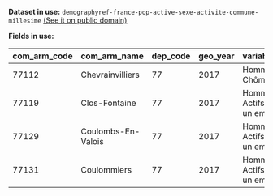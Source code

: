 **Dataset in use:** `demographyref-france-pop-active-sexe-activite-commune-millesime` [(See it on public domain)](https://public.opendatasoft.com/explore/dataset/demographyref-france-pop-active-sexe-activite-commune-millesime/table/)

**Fields in use:**

|com_arm_code|com_arm_name|dep_code|geo_year|variable_label|value|
|---|---|---|---|---|---|
|77112|Chevrainvilliers|77|2017|Hommes Chômeurs|0.0|
|77119|Clos-Fontaine|77|2017|Hommes Actifs ayant un emploi|47.7217741935484|
|77129|Coulombs-En-Valois|77|2017|Hommes Actifs ayant un emploi|88.919381053595|
|77131|Coulommiers|77|2017|Hommes Actifs ayant un emploi|2055.885349748551|

